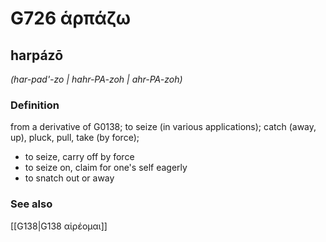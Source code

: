 # G726 ἁρπάζω

## harpázō

_(har-pad'-zo | hahr-PA-zoh | ahr-PA-zoh)_

### Definition

from a derivative of G0138; to seize (in various applications); catch (away, up), pluck, pull, take (by force); 

- to seize, carry off by force
- to seize on, claim for one's self eagerly
- to snatch out or away

### See also

[[G138|G138 αἱρέομαι]]
